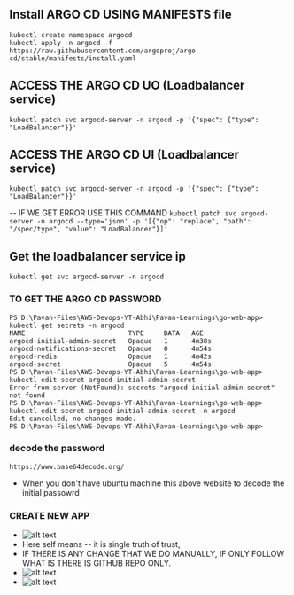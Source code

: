 ## Install ARGO CD USING MANIFESTS file

``` 
kubectl create namespace argocd
kubectl apply -n argocd -f https://raw.githubusercontent.com/argoproj/argo-cd/stable/manifests/install.yaml
```
## ACCESS THE ARGO CD UO (Loadbalancer service)
``` kubectl patch svc argocd-server -n argocd -p '{"spec": {"type": "LoadBalancer"}}' ```

## ACCESS THE ARGO CD UI (Loadbalancer service)
``` kubectl patch svc argocd-server -n argocd -p '{"spec": {"type": "LoadBalancer"}}' ```

-- IF WE GET ERROR USE THIS COMMAND 
``` kubectl patch svc argocd-server -n argocd --type='json' -p '[{"op": "replace", "path": "/spec/type", "value": "LoadBalancer"}]' ```


## Get the loadbalancer service ip
``` kubectl get svc argocd-server -n argocd ```

### TO GET THE ARGO CD PASSWORD 
```
PS D:\Pavan-Files\AWS-Devops-YT-Abhi\Pavan-Learnings\go-web-app> kubectl get secrets -n argocd
NAME                          TYPE     DATA   AGE
argocd-initial-admin-secret   Opaque   1      4m38s
argocd-notifications-secret   Opaque   0      4m54s
argocd-redis                  Opaque   1      4m42s
argocd-secret                 Opaque   5      4m54s
PS D:\Pavan-Files\AWS-Devops-YT-Abhi\Pavan-Learnings\go-web-app> kubectl edit secret argocd-initial-admin-secret
Error from server (NotFound): secrets "argocd-initial-admin-secret" not found
PS D:\Pavan-Files\AWS-Devops-YT-Abhi\Pavan-Learnings\go-web-app> kubectl edit secret argocd-initial-admin-secret -n argocd 
Edit cancelled, no changes made.
PS D:\Pavan-Files\AWS-Devops-YT-Abhi\Pavan-Learnings\go-web-app> 
```
### decode the password

``` https://www.base64decode.org/ ```
- When you don't have ubuntu machine this above website to decode the initial passowrd

### CREATE NEW APP
- ![alt text](image.png)
- Here self means -- it is single truth of trust,
- IF THERE IS ANY CHANGE THAT WE DO MANUALLY, IF ONLY FOLLOW WHAT IS THERE IS GITHUB REPO ONLY.
- ![alt text](image-1.png)
- ![alt text](image-2.png)